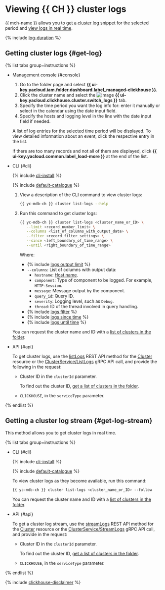 # Viewing {{ CH }} cluster logs

{{ mch-name }} allows you to [get a cluster log snippet](#get-log) for the selected period and [view logs in real time](#get-log-stream).

{% include [log-duration](../../_includes/mdb/log-duration.md) %}

## Getting cluster logs {#get-log}

{% list tabs group=instructions %}

- Management console {#console}

   1. Go to the folder page and select **{{ ui-key.yacloud.iam.folder.dashboard.label_managed-clickhouse }}**.
   1. Click the cluster name and select the ![image](../../_assets/console-icons/receipt.svg) **{{ ui-key.yacloud.clickhouse.cluster.switch_logs }}** tab.
   1. Specify the time period you want the log info for: enter it manually or select in the calendar using the date input field.
   1. Specify the hosts and logging level in the line with the date input field if needed.

   A list of log entries for the selected time period will be displayed. To view detailed information about an event, click the respective entry in the list.

   If there are too many records and not all of them are displayed, click **{{ ui-key.yacloud.common.label_load-more }}** at the end of the list.

- CLI {#cli}

   {% include [cli-install](../../_includes/cli-install.md) %}

   {% include [default-catalogue](../../_includes/default-catalogue.md) %}

   1. View a description of the CLI command to view cluster logs:

      ```bash
      {{ yc-mdb-ch }} cluster list-logs --help
      ```

   1. Run this command to get cluster logs:

      ```bash
      {{ yc-mdb-ch }} cluster list-logs <cluster_name_or_ID> \
         --limit <record_number_limit> \
         --columns <list_of_columns_with_output_data> \
         --filter <record_filter_settings> \
         --since <left_boundary_of_time_range> \
         --until <right_boundary_of_time_range>
      ```

      Where:

      * {% include [logs output limit](../../_includes/cli/logs/limit.md) %}
      * `--columns`: List of columns with output data:
         * `hostname`: [Host name](hosts.md#list-hosts).
         * `component`: Type of component to be logged. For example, `HTTP-Session`.
         * `message`: Message output by the component.
         * `query_id`: Query ID.
         * `severity`: Logging level, such as `Debug`.
         * `thread`: ID of the thread involved in query handling.
      * {% include [logs filter](../../_includes/cli/logs/filter.md) %}
      * {% include [logs since time](../../_includes/cli/logs/since.md) %}
      * {% include [logs until time](../../_includes/cli/logs/until.md) %}

   You can request the cluster name and ID with a [list of clusters in the folder](cluster-list.md#list-clusters).

- API {#api}

   To get cluster logs, use the [listLogs](../api-ref/Cluster/listLogs.md) REST API method for the [Cluster](../api-ref/Cluster/index.md) resource or the [ClusterService/ListLogs](../api-ref/grpc/Cluster/listLogs.md) gRPC API call, and provide the following in the request:

   * Cluster ID in the `clusterId` parameter.

      To find out the cluster ID, [get a list of clusters in the folder](cluster-list.md#list-clusters).

   * `CLICKHOUSE`, in the `serviceType` parameter.

{% endlist %}

## Getting a cluster log stream {#get-log-stream}

This method allows you to get cluster logs in real time.

{% list tabs group=instructions %}

- CLI {#cli}

   {% include [cli-install](../../_includes/cli-install.md) %}

   {% include [default-catalogue](../../_includes/default-catalogue.md) %}

   To view cluster logs as they become available, run this command:

   ```bash
   {{ yc-mdb-ch }} cluster list-logs <cluster_name_or_ID> --follow
   ```

   You can request the cluster name and ID with a [list of clusters in the folder](cluster-list.md#list-clusters).

- API {#api}

   To get a cluster log stream, use the [streamLogs](../api-ref/Cluster/streamLogs.md) REST API method for the [Cluster](../api-ref/Cluster/index.md) resource or the [ClusterService/StreamLogs](../api-ref/grpc/Cluster/streamLogs.md) gRPC API call, and provide in the request:

   * Cluster ID in the `clusterId` parameter.

      To find out the cluster ID, [get a list of clusters in the folder](cluster-list.md#list-clusters).

   * `CLICKHOUSE`, in the `serviceType` parameter.

{% endlist %}

{% include [clickhouse-disclaimer](../../_includes/clickhouse-disclaimer.md) %}

